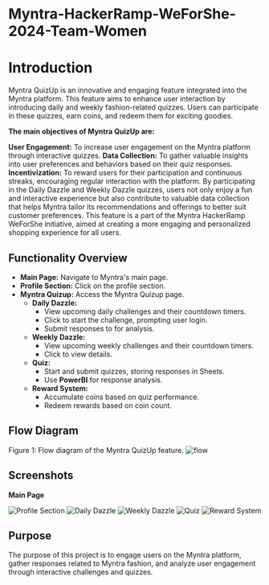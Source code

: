 # Myntra-HackerRamp-WeForShe-2024-Team-Women

# Introduction
Myntra QuizUp is an innovative and engaging feature integrated into the Myntra platform. This feature aims to enhance user interaction by introducing daily and weekly fashion-related quizzes. Users can participate in these quizzes, earn coins, and redeem them for exciting goodies.

**The main objectives of Myntra QuizUp are:**

**User Engagement:** To increase user engagement on the Myntra platform through interactive quizzes.
**Data Collection:** To gather valuable insights into user preferences and behaviors based on their quiz responses.
**Incentivization:** To reward users for their participation and continuous streaks, encouraging regular interaction with the platform.
By participating in the Daily Dazzle and Weekly Dazzle quizzes, users not only enjoy a fun and interactive experience but also contribute to valuable data collection that helps Myntra tailor its recommendations and offerings to better suit customer preferences. This feature is a part of the Myntra HackerRamp WeForShe initiative, aimed at creating a more engaging and personalized shopping experience for all users.

## Functionality Overview

- **Main Page:** Navigate to Myntra's main page.
- **Profile Section:** Click on the profile section.
- **Myntra Quizup:** Access the Myntra Quizup page.
  - **Daily Dazzle:**
    - View upcoming daily challenges and their countdown timers.
    - Click to start the challenge, prompting user login.
    - Submit responses to for analysis.
  - **Weekly Dazzle:**
    - View upcoming weekly challenges and their countdown timers.
    - Click to view details.
  - **Quiz:**
    - Start and submit quizzes, storing responses in Sheets.
    - Use **PowerBI** for response analysis.
  - **Reward System:**
    - Accumulate coins based on quiz performance.
    - Redeem rewards based on coin count.

## Flow Diagram

Figure 1: Flow diagram of the Myntra QuizUp feature.
![flow](https://github.com/user-attachments/assets/860d031e-12e1-4e4d-be2c-f385b52b7aeb)


## Screenshots

**Main Page**

![Profile Section](screenshots/profile_section.png)
![Daily Dazzle](screenshots/daily_dazzle.png)
![Weekly Dazzle](screenshots/weekly_dazzle.png)
![Quiz](screenshots/quiz.png)
![Reward System](screenshots/reward_system.png)

## Purpose

The purpose of this project is to engage users on the Myntra platform, gather responses related to Myntra fashion, and analyze user engagement through interactive challenges and quizzes.

